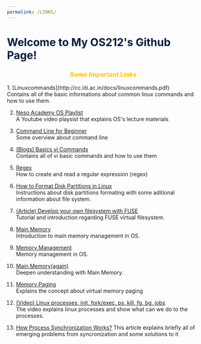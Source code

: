```yaml
---
permalink: /LINKS/
---
```


<h1 style="color: #001D3D; font-weight: bold;"> Welcome to My OS212's Github Page! </h1>

<h3 style="color: #FFC300; text-align:center;"> Some Important Links </h3>
1. [Linuxcommands](http://cc.iiti.ac.in/docs/linuxcommands.pdf)<br>
Contains all of the basic informations about common linux commands and how to use them.

2. [Neso Academy OS Playlist](https://youtube.com/playlist?list=PLBlnK6fEyqRiVhbXDGLXDk_OQAeuVcp2O)<br>
A Youtube video playsist that explains OS's lecture materials

3. [Command Line for Beginner](https://ubuntu.com/tutorials/command-line-for-beginners#1-overview)<br>
Some overview about command line

4. [(Blogs) Basics vi Commands](https://www.cs.colostate.edu/helpdocs/vi.html)<br>
Contains all of vi basic commands and how to use them

5. [Regex](https://cheatography.com/davechild/cheat-sheets/regular-expressions/)<br>
How to create and read a regular expression (regex)

6. [How to Format Disk Partitions in Linux](https://phoenixnap.com/kb/linux-format-disk)<br>
Instructions about disk partitions formating with some aditional information about file system.

7. [(Article) Develop your own filesystem with FUSE](https://developer.ibm.com/articles/l-fuse/)<br>
Tutorial and introduction regarding FUSE virtual filesystem.

8. [Main Memory](http://www.compsci.hunter.cuny.edu/~sweiss/course_materials/csci340/slides/chapter09.pdf)<br>
Introduction to main memory management in OS.

9. [Memory Management](https://www2.latech.edu/~box/os/ch08.pdf)<br>
Memory management in OS.

10. [Main Memory(again)](https://www.cs.uic.edu/~jbell/CourseNotes/OperatingSystems/8_MainMemory.html)<br>
Deepen understanding with Main Memory.

11. [Memory Paging](https://wiki.osdev.org/Paging)<br>
Explains the concept about virtual memory paging

12. [(Video) Linux processes, init, fork/exec, ps, kill, fg, bg, jobs](https://www.youtube.com/watch?v=TJzltwv7jJs)<br>
The video explains linux processes and show what can we do to the processes.

13. [How Process Synchronization Works?](https://www.guru99.com/process-synchronization.html)
This article explains briefly all of emerging problems from syncronization and some solutions to it

